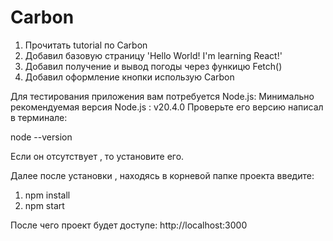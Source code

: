# Carbon
1.  Прочитать tutorial по Carbon 
2.  Добавил базовую страницу 'Hello World! I'm learning React!'
3.  Добавил получение и вывод погоды через функицю Fetch()
4.  Добавил оформление кнопки использую Carbon

Для тестирования приложения вам потребуется Node.js:
Минимально рекомендуемая версия Node.js : v20.4.0
Проверьте его версию написал в терминале:

 node --version 


Если он отсутствует , то установите его.

Далее после установки , находясь в корневой папке проекта введите:
 
 1. npm install 
 2. npm start 

 После чего проект будет доступе: http://localhost:3000
